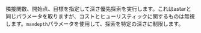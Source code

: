 隣接関数、開始点、目標を指定して深さ優先探索を実行します。これはastarと同じパラメータを取りますが、コストとヒューリスティックに関するものは無視します。`maxdepth`パラメータを使用して、探索を特定の深さに制限します。
